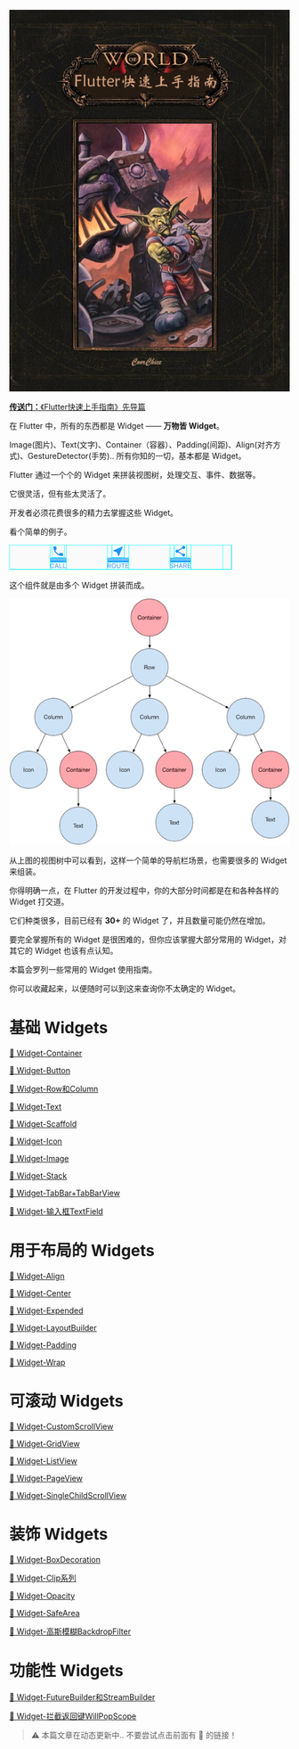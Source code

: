 [![](https://raw.githubusercontent.com/chenBingX/img/master/Flutter/Flutter快速上手指南封面2.JPG)](https://juejin.im/post/5c8f8e62e51d456a0f23d0fe)

[**传送门：**《Flutter快速上手指南》先导篇](https://juejin.im/post/5c8f8e62e51d456a0f23d0fe)


在 Flutter 中，所有的东西都是 Widget —— **万物皆 Widget**。

Image(图片)、Text(文字)、Container（容器）、Padding(间距)、Align(对齐方式)、GestureDetector(手势).. 所有你知的一切，基本都是 Widget。

Flutter 通过一个个的 Widget 来拼装视图树，处理交互、事件、数据等。

它很灵活，但有些太灵活了。

开发者必须花费很多的精力去掌握这些 Widget。

看个简单的例子。

![](https://raw.githubusercontent.com/chenBingX/img/master/Flutter/Flutter-widget1.png)

这个组件就是由多个 Widget 拼装而成。

![](https://raw.githubusercontent.com/chenBingX/img/master/Flutter/Flutter-widget11.png)

从上图的视图树中可以看到，这样一个简单的导航栏场景，也需要很多的 Widget 来组装。

你得明确一点，在 Flutter 的开发过程中，你的大部分时间都是在和各种各样的 Widget 打交道。

它们种类很多，目前已经有 **30+** 的 Widget 了，并且数量可能仍然在增加。

要完全掌握所有的 Widget 是很困难的，但你应该掌握大部分常用的 Widget，对其它的 Widget 也该有点认知。

本篇会罗列一些常用的 Widget 使用指南。

你可以收藏起来，以便随时可以到这来查询你不太确定的 Widget。

# 基础 Widgets

[🚫 Widget-Container](https://github.com/chenBingX/CoorChiceArticale/blob/master/Flutter/Widget-Container.md)

[🚫 Widget-Button](https://github.com/chenBingX/CoorChiceArticale/blob/master/Flutter/Widget-Button.md)

[🚫 Widget-Row和Column](https://github.com/chenBingX/CoorChiceArticale/blob/master/Flutter/Widget-Row和Column.md)

[🚫 Widget-Text](https://github.com/chenBingX/CoorChiceArticale/blob/master/Flutter/Widget-Text.md)

[🚫 Widget-Scaffold](https://github.com/chenBingX/CoorChiceArticale/blob/master/Flutter/Widget-Scaffold.md)

[🚫 Widget-Icon](https://github.com/chenBingX/CoorChiceArticale/blob/master/Flutter/Widget-Icon.md)

[🚫 Widget-Image](https://github.com/chenBingX/CoorChiceArticale/blob/master/Flutter/Widget-Image.md)

[🚫 Widget-Stack](https://github.com/chenBingX/CoorChiceArticale/blob/master/Flutter/Widget-Stack.md)

[🚫 Widget-TabBar+TabBarView](https://github.com/chenBingX/CoorChiceArticale/blob/master/Flutter/Widget-TabBar+TabBarView.md)

[🚫 Widget-输入框TextField](https://github.com/chenBingX/CoorChiceArticale/blob/master/Flutter/Widget-输入框TextField.md)

# 用于布局的 Widgets

[🚫 Widget-Align](https://github.com/chenBingX/CoorChiceArticale/blob/master/Flutter/Widget-Align.md)

[🚫 Widget-Center](https://github.com/chenBingX/CoorChiceArticale/blob/master/Flutter/Widget-Center.md)

[🚫 Widget-Expended](https://github.com/chenBingX/CoorChiceArticale/blob/master/Flutter/Widget-Expended.md)

[🚫 Widget-LayoutBuilder]()

[🚫 Widget-Padding](https://github.com/chenBingX/CoorChiceArticale/blob/master/Flutter/Widget-Padding.md)

[🚫 Widget-Wrap](https://github.com/chenBingX/CoorChiceArticale/blob/master/Flutter/Widget-Wrap.md)

# 可滚动 Widgets

[🚫 Widget-CustomScrollView](https://github.com/chenBingX/CoorChiceArticale/blob/master/Flutter/Widget-CustomScrollView.md)

[🚫 Widget-GridView](https://github.com/chenBingX/CoorChiceArticale/blob/master/Flutter/Widget-GridView.md)

[🚫 Widget-ListView](https://github.com/chenBingX/CoorChiceArticale/blob/master/Flutter/Widget-ListView.md)

[🚫 Widget-PageView](https://github.com/chenBingX/CoorChiceArticale/blob/master/Flutter/Widget-PageView.md)

[🚫 Widget-SingleChildScrollView](https://github.com/chenBingX/CoorChiceArticale/blob/master/Flutter/Widget-SingleChildScrollView.md)

# 装饰 Widgets

[🚫 Widget-BoxDecoration](https://github.com/chenBingX/CoorChiceArticale/blob/master/Flutter/Widget-BoxDecoration.md)

[🚫 Widget-Clip系列](https://github.com/chenBingX/CoorChiceArticale/blob/master/Flutter/Widget-Clip系列.md)

[🚫 Widget-Opacity](https://github.com/chenBingX/CoorChiceArticale/blob/master/Flutter/Widget-Opacity.md)

[🚫 Widget-SafeArea](https://github.com/chenBingX/CoorChiceArticale/blob/master/Flutter/Widget-SafeArea.md)

[🚫 Widget-高斯模糊BackdropFilter](https://github.com/chenBingX/CoorChiceArticale/blob/master/Flutter/Widget-高斯模糊BackdropFilter.md)

# 功能性 Widgets

[🚫 Widget-FutureBuilder和StreamBuilder]()

[🚫 Widget-拦截返回键WillPopScope](https://github.com/chenBingX/CoorChiceArticale/blob/master/Flutter/Widget-拦截返回键WillPopScope.md)


> ⚠️ 本篇文章在动态更新中.. 不要尝试点击前面有 🚫 的链接！